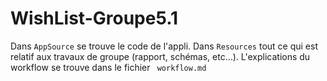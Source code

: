 # WishList-Groupe5.1

Dans `AppSource` se trouve le code de l'appli.
Dans `Resources` tout ce qui est relatif aux travaux de groupe (rapport, schémas, etc...).
L'explications du workflow se trouve dans le fichier ` workflow.md`
